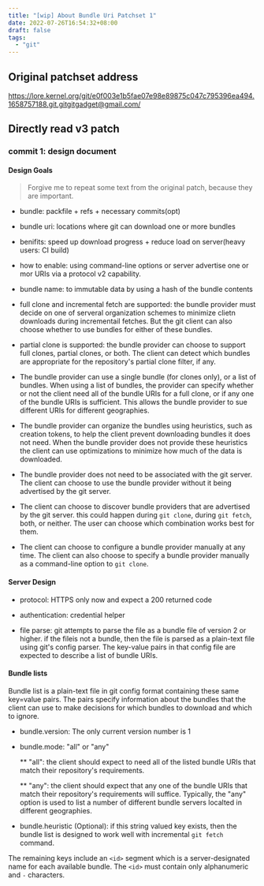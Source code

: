 ```yaml
---
title: "[wip] About Bundle Uri Patchset 1"
date: 2022-07-26T16:54:32+08:00
draft: false 
tags: 
  - "git"
---
```


## Original patchset address

https://lore.kernel.org/git/e0f003e1b5fae07e98e89875c047c795396ea494.1658757188.git.gitgitgadget@gmail.com/

## Directly read  v3 patch

### commit 1: design document

#### Design Goals

> Forgive me to repeat some text from the original patch, because they are
> important.

* bundle: packfile + refs + necessary commits(opt)

* bundle uri: locations where git can download one or more bundles

* benifits: speed up download progress + reduce load on server(heavy users: CI
  build)

* how to enable: using command-line options or server advertise one or mor URIs
  via a protocol v2 capability.
  
* bundle name: to immutable data by using a hash of the bundle contents

* full clone and incremental fetch are supported: the bundle provider must
  decide on one of serveral organization schemes to minimize clietn downloads
  during incrementail fetches. But the git client can also choose whether to use
  bundles for either of these bundles.
  
* partial clone is supported: the bundle provider can choose to support full
  clones, partial clones, or both. The client can detect which bundles are
  appropriate for the repository's partial clone filter, if any.
  
* The bundle provider can use a single bundle (for clones only), or a list of
  bundles. When using a list of bundles, the provider can specify whether or not
  the client need all of the bundle URIs for a full clone, or if any one of the
  bundle URIs is sufficient. This allows the bundle provider to sue different
  URIs for different geographies. 
  
* The bundle provider can organize the bundles using heuristics, such as
  creation tokens, to help the client prevent downloading bundles it does not
  need. When the bundle provider does not provide these heuristics the client
  can use optimizations to minimize how much of the data is downloaded.

* The bundle provider does not need to be associated with the git server. The
  client can choose to use the bundle provider without it being advertised by
  the git server.
  
* The client can choose to discover bundle providers that are advertised by the
  git server. this could happen during  `git clone`, during `git fetch`, both,
  or neither. The user can choose which combination works best for them.

* The client can choose to configure a bundle provider manually at any time. The
  client can also choose to specify  a bundle provider manually as a
  command-line option to `git clone`.

#### Server Design

* protocol: HTTPS only now and expect a 200 returned code  

* authentication: credential helper

* file parse: git attempts to parse the file as a bundle file of version 2 or
higher. if the fileis not a bundle, then the file is parsed as a plain-text file
using git's config parser. The key-value pairs in that config file are expected
to describe a list of bundle URIs. 

#### Bundle lists

Bundle list is a plain-text file in git config format containing these same
key=value pairs. The pairs specify information about the bundles that the client
can use to make decisions for which bundles to download and which to ignore.

* bundle.version: The only current version number is 1

* bundle.mode: "all" or "any"

    ** "all": the client should expect to need all of the listed bundle URIs that match
    their repository's requirements.
    
    ** "any": the client should expect that any one of the bundle URIs that
    match their repository's requirements will suffice. Typically, the "any"
    option is used to list a number of different bundle servers localted in
    different geographies.

* bundle.heuristic (Optional): if this string valued key exists, then the bundle list is
  designed to work well with incremental `git fetch` command.

The remaining keys include an `<id>` segment which is a server-designated
name for each available bundle. The `<id>` must contain only alphanumeric
and `-` characters.
